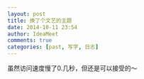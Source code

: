 ```yaml
---
layout: post
title: 换了个文艺的主题
date: 2014-10-11 23:54
author: IdeaMeet
comments: true
categories: [past, 写字, 日志]
---
```

虽然访问速度慢了0.几秒，但还是可以接受的～
